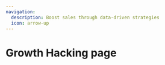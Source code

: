 ```yaml
---
navigation:
  description: Boost sales through data-driven strategies
  icon: arrow-up
---
```


# Growth Hacking page
